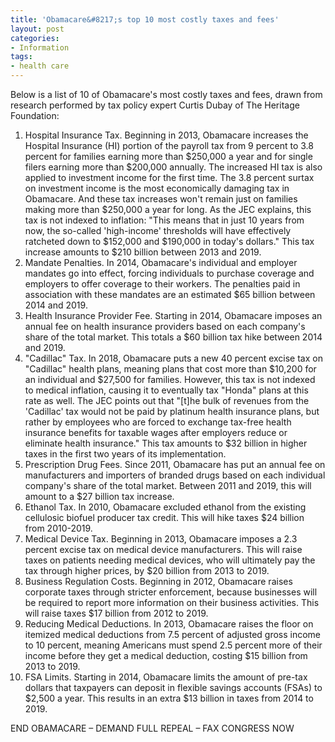 ```yaml
---
title: 'Obamacare&#8217;s top 10 most costly taxes and fees'
layout: post
categories:
- Information
tags:
- health care
---
```


Below is a list of 10 of Obamacare's most costly taxes and fees, drawn from research performed by tax policy expert Curtis Dubay of The Heritage Foundation:

1. Hospital Insurance Tax. Beginning in 2013, Obamacare increases the Hospital Insurance (HI) portion of the payroll tax from 9 percent to 3.8 percent for families earning more than $250,000 a year and for single filers earning more than $200,000 annually. The increased HI tax is also applied to investment income for the first time. The 3.8 percent surtax on investment income is the most economically damaging tax in Obamacare. And these tax increases won't remain just on families making more than $250,000 a year for long. As the JEC explains, this tax is not indexed to inflation: "This means that in just 10 years from now, the so-called 'high-income' thresholds will have effectively ratcheted down to $152,000 and $190,000 in today's dollars." This tax increase amounts to $210 billion between 2013 and 2019.
2. Mandate Penalties. In 2014, Obamacare's individual and employer mandates go into effect, forcing individuals to purchase coverage and employers to offer coverage to their workers. The penalties paid in association with these mandates are an estimated $65 billion between 2014 and 2019.
3. Health Insurance Provider Fee. Starting in 2014, Obamacare imposes an annual fee on health insurance providers based on each company's share of the total market. This totals a $60 billion tax hike between 2014 and 2019.
4. "Cadillac" Tax. In 2018, Obamacare puts a new 40 percent excise tax on "Cadillac" health plans, meaning plans that cost more than $10,200 for an individual and $27,500 for families. However, this tax is not indexed to medical inflation, causing it to eventually tax "Honda" plans at this rate as well. The JEC points out that "\[t\]he bulk of revenues from the 'Cadillac' tax would not be paid by platinum health insurance plans, but rather by employees who are forced to exchange tax-free health insurance benefits for taxable wages after employers reduce or eliminate health insurance." This tax amounts to $32 billion in higher taxes in the first two years of its implementation.
5. Prescription Drug Fees. Since 2011, Obamacare has put an annual fee on manufacturers and importers of branded drugs based on each individual company's share of the total market. Between 2011 and 2019, this will amount to a $27 billion tax increase.
6. Ethanol Tax. In 2010, Obamacare excluded ethanol from the existing cellulosic biofuel producer tax credit. This will hike taxes $24 billion from 2010-2019.
7. Medical Device Tax. Beginning in 2013, Obamacare imposes a 2.3 percent excise tax on medical device manufacturers. This will raise taxes on patients needing medical devices, who will ultimately pay the tax through higher prices, by $20 billion from 2013 to 2019.
8. Business Regulation Costs. Beginning in 2012, Obamacare raises corporate taxes through stricter enforcement, because businesses will be required to report more information on their business activities. This will raise taxes $17 billion from 2012 to 2019.
9. Reducing Medical Deductions. In 2013, Obamacare raises the floor on itemized medical deductions from 7.5 percent of adjusted gross income to 10 percent, meaning Americans must spend 2.5 percent more of their income before they get a medical deduction, costing $15 billion from 2013 to 2019.
10. FSA Limits. Starting in 2014, Obamacare limits the amount of pre-tax dollars that taxpayers can deposit in flexible savings accounts (FSAs) to $2,500 a year. This results in an extra $13 billion in taxes from 2014 to 2019.

END OBAMACARE – DEMAND FULL REPEAL – FAX CONGRESS NOW